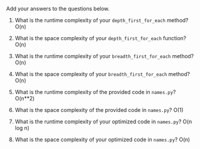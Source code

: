 Add your answers to the questions below.

1. What is the runtime complexity of your `depth_first_for_each` method?
O(n)

2. What is the space complexity of your `depth_first_for_each` function?
O(n)

3. What is the runtime complexity of your `breadth_first_for_each` method?
O(n)

4. What is the space complexity of your `breadth_first_for_each` method?
O(n)

5. What is the runtime complexity of the provided code in `names.py`?
O(n**2)

6. What is the space complexity of the provided code in `names.py`?
O(1)

7. What is the runtime complexity of your optimized code in `names.py`?
O(n log n)

8. What is the space complexity of your optimized code in `names.py`?
O(n)